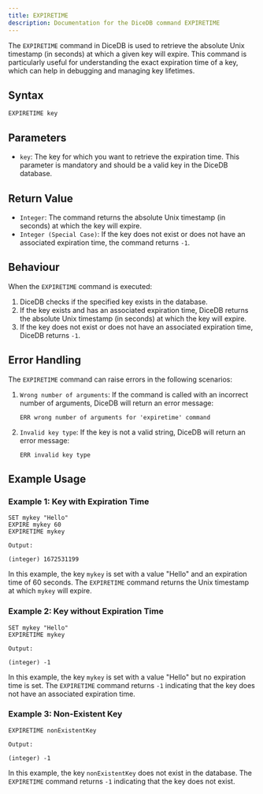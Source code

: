 ```yaml
---
title: EXPIRETIME
description: Documentation for the DiceDB command EXPIRETIME
---
```


The `EXPIRETIME` command in DiceDB is used to retrieve the absolute Unix timestamp (in seconds) at which a given key will expire. This command is particularly useful for understanding the exact expiration time of a key, which can help in debugging and managing key lifetimes.

## Syntax

```
EXPIRETIME key
```

## Parameters

- `key`: The key for which you want to retrieve the expiration time. This parameter is mandatory and should be a valid key in the DiceDB database.

## Return Value

- `Integer`: The command returns the absolute Unix timestamp (in seconds) at which the key will expire.
- `Integer (Special Case)`: If the key does not exist or does not have an associated expiration time, the command returns `-1`.

## Behaviour

When the `EXPIRETIME` command is executed:

1. DiceDB checks if the specified key exists in the database.
1. If the key exists and has an associated expiration time, DiceDB returns the absolute Unix timestamp (in seconds) at which the key will expire.
1. If the key does not exist or does not have an associated expiration time, DiceDB returns `-1`.

## Error Handling

The `EXPIRETIME` command can raise errors in the following scenarios:

1. `Wrong number of arguments`: If the command is called with an incorrect number of arguments, DiceDB will return an error message:
   ```
   ERR wrong number of arguments for 'expiretime' command
   ```
1. `Invalid key type`: If the key is not a valid string, DiceDB will return an error message:
   ```
   ERR invalid key type
   ```

## Example Usage

### Example 1: Key with Expiration Time

```DiceDB
SET mykey "Hello"
EXPIRE mykey 60
EXPIRETIME mykey
```

`Output:`

```
(integer) 1672531199
```

In this example, the key `mykey` is set with a value "Hello" and an expiration time of 60 seconds. The `EXPIRETIME` command returns the Unix timestamp at which `mykey` will expire.

### Example 2: Key without Expiration Time

```DiceDB
SET mykey "Hello"
EXPIRETIME mykey
```

`Output:`

```
(integer) -1
```

In this example, the key `mykey` is set with a value "Hello" but no expiration time is set. The `EXPIRETIME` command returns `-1` indicating that the key does not have an associated expiration time.

### Example 3: Non-Existent Key

```DiceDB
EXPIRETIME nonExistentKey
```

`Output:`

```
(integer) -1
```

In this example, the key `nonExistentKey` does not exist in the database. The `EXPIRETIME` command returns `-1` indicating that the key does not exist.
